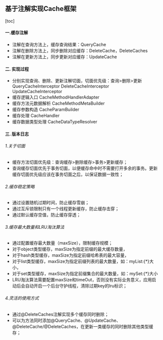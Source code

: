 ## 基于注解实现Cache框架
[toc]

#### 一.缓存注解
* 注解在查询方法上，缓存查询结果：QueryCache
* 注解在删除方法上，同步删除对应缓存：DeleteCache，DeleteCaches
* 注解在更新方法上，同步更新对应缓存：UpdateCache

#### 二. 实现过程
* 分别实现查询、删除、更新注解切面，切面优先级：查询>删除>更新
QueryCacheInterceptor
DeleteCacheInterceptor
UpdateCacheInterceptor
* 缓存逻辑入口
CacheMethodHandlerAdapter
* 缓存方法元数据解析
CacheMethodMetaBuilder
* 缓存参数构造
CacheParamBuilder
* 缓存处理
CacheHandler
* 缓存数据类型处理
CacheDataTypeResolver

#### 三. 版本日志
###### 1.关于切面
* 缓存方法切面优先级：查询缓存>删除缓存>事务>更新缓存；
* 查询缓存切面优先于事务切面，以便缓存命中时不需要打开多余的事务。更新缓存切面优先级应该在事务切面之后，以保证数据一致性；
###### 2.缓存稳定策略
* 通过设置随机过期时间，防止缓存雪崩；
* 通过互斥锁限制只有一个线程更新缓存，防止缓存击穿；
* 通过默认缓存空值，防止缓存穿透；
###### 3.缓存最大数量和LRU淘汰算法
* 通过配置缓存最大数量（maxSize），限制缓存规模；
* 对于object类型缓存，maxSize为指定前缀的最大缓存数量，
* 对于hash类型缓存，maxSize为指定前缀哈希表的最大容量，
* 对于list类型缓存，maxSize为指定前缀列表的最大数量，如：myList:{*}大小，
* 对于set类型缓存，maxSize为指定前缀集合的最大数量，如：mySet:{*}大小
* LRU淘汰算法需要配置maxSize和timeOut，否则没有实际业务意义，应用启动后会自动开启一个后台守护线程，清除过期key的lru标识；
###### 4.灵活的使用方式
* 通过@DeleteCaches注解实现多个缓存同时删除；
* 可以为方法同时添加@QueryCache、@UpdateCache、@DeleteCache/@DeleteCaches，在更新一类缓存的同时删除其他类型缓存；